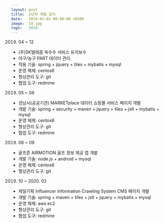 ```yaml
---
layout: post
title:  2년차 개발 일지
date:   2019-01-01 00:00:00 +0300
image:  10.jpg
tags:   2019.
---
```

 
 2019. 04 ~ 12
   - (주)SK텔레콤 옥수수 서비스 유지보수  
   - 야구/농구 PART 데이터 관리  
   - 적용 기술: spring + jquery + tiles + mybatis + mysql  
   - 운영 체제: centos6  
   - 형상관리 도구: git  
   - 협업 도구: redmine  
  
 2019. 05 ~ 06
   - 성남시(공공기관) MARKETplace 데이터 쇼핑몰 서비스 페이지 개발  
   - 개발 기술: spring + security + maven + jquery + tiles + jstl + mybatis + mysql  
   - 운영 체제: centos6  
   - 형상관리 도구: git  
   - 협업 도구: redmine  

 2019. 06 ~ 09  
   - 골프존 AIRMOTION 골프 정보 제공 앱 개발  
   - 개발 기술: node.js + android + mysql  
   - 운영 체제: centos6  
   - 형상관리 도구: git  
   
 2019. 10 ~ 2020. 02  
   - 제일기획 Influencer Information Crawling System CMS 페이지 개발  
   - 개발 기술: spring + maven + tiles + jstl + jquery + mybatis + mysql  
   - 운영 체제: aws ec2  
   - 형상관리 도구: git  
   - 협업 도구: redmine  

